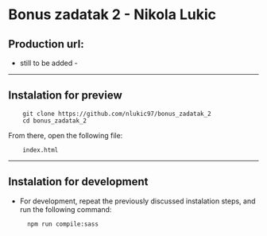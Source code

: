 # Bonus zadatak 2 - Nikola Lukic

## Production url:
- still to be added -

---

## Instalation for preview
        git clone https://github.com/nlukic97/bonus_zadatak_2
        cd bonus_zadatak_2

From there, open the following file:
        
        index.html

---
## Instalation for development
- For development, repeat the previously discussed instalation steps, and run the following command:
        
        npm run compile:sass